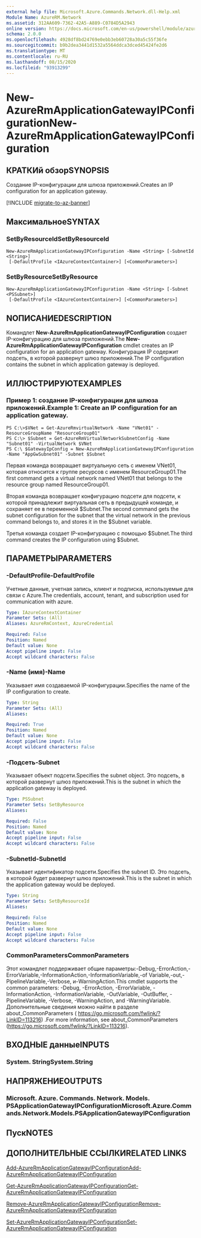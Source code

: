 ```yaml
---
external help file: Microsoft.Azure.Commands.Network.dll-Help.xml
Module Name: AzureRM.Network
ms.assetid: 312AA609-7362-42A5-A889-C0784D5A2943
online version: https://docs.microsoft.com/en-us/powershell/module/azurerm.network/new-azurermapplicationgatewayipconfiguration
schema: 2.0.0
ms.openlocfilehash: 4928df8bd24769e0ebb3eb60728a30a5c55f36fe
ms.sourcegitcommit: b9b2dea3441d1532a5564ddca3dced45424fe2d6
ms.translationtype: MT
ms.contentlocale: ru-RU
ms.lasthandoff: 08/15/2020
ms.locfileid: "93913299"
---
```

# <span data-ttu-id="d68ac-101">New-AzureRmApplicationGatewayIPConfiguration</span><span class="sxs-lookup"><span data-stu-id="d68ac-101">New-AzureRmApplicationGatewayIPConfiguration</span></span>

## <span data-ttu-id="d68ac-102">КРАТКИй обзор</span><span class="sxs-lookup"><span data-stu-id="d68ac-102">SYNOPSIS</span></span>
<span data-ttu-id="d68ac-103">Создание IP-конфигурации для шлюза приложений.</span><span class="sxs-lookup"><span data-stu-id="d68ac-103">Creates an IP configuration for an application gateway.</span></span>

[!INCLUDE [migrate-to-az-banner](../../includes/migrate-to-az-banner.md)]

## <span data-ttu-id="d68ac-104">Максимальное</span><span class="sxs-lookup"><span data-stu-id="d68ac-104">SYNTAX</span></span>

### <span data-ttu-id="d68ac-105">SetByResourceId</span><span class="sxs-lookup"><span data-stu-id="d68ac-105">SetByResourceId</span></span>
```
New-AzureRmApplicationGatewayIPConfiguration -Name <String> [-SubnetId <String>]
 [-DefaultProfile <IAzureContextContainer>] [<CommonParameters>]
```

### <span data-ttu-id="d68ac-106">SetByResource</span><span class="sxs-lookup"><span data-stu-id="d68ac-106">SetByResource</span></span>
```
New-AzureRmApplicationGatewayIPConfiguration -Name <String> [-Subnet <PSSubnet>]
 [-DefaultProfile <IAzureContextContainer>] [<CommonParameters>]
```

## <span data-ttu-id="d68ac-107">NОПИСАНИЕ</span><span class="sxs-lookup"><span data-stu-id="d68ac-107">DESCRIPTION</span></span>
<span data-ttu-id="d68ac-108">Командлет **New-AzureRmApplicationGatewayIPConfiguration** создает IP-конфигурацию для шлюза приложений.</span><span class="sxs-lookup"><span data-stu-id="d68ac-108">The **New-AzureRmApplicationGatewayIPConfiguration** cmdlet creates an IP configuration for an application gateway.</span></span>
<span data-ttu-id="d68ac-109">Конфигурация IP содержит подсеть, в которой развернут шлюз приложений.</span><span class="sxs-lookup"><span data-stu-id="d68ac-109">The IP configuration contains the subnet in which application gateway is deployed.</span></span>

## <span data-ttu-id="d68ac-110">ИЛЛЮСТРИРУЮТ</span><span class="sxs-lookup"><span data-stu-id="d68ac-110">EXAMPLES</span></span>

### <span data-ttu-id="d68ac-111">Пример 1: создание IP-конфигурации для шлюза приложений.</span><span class="sxs-lookup"><span data-stu-id="d68ac-111">Example 1: Create an IP configuration for an application gateway.</span></span>
```
PS C:\>$VNet = Get-AzureRmvirtualNetwork -Name "VNet01" -ResourceGroupName "ResourceGroup01"
PS C:\> $Subnet = Get-AzureRmVirtualNetworkSubnetConfig -Name "Subnet01" -VirtualNetwork $VNet 
PS C:\ $GatewayIpConfig = New-AzureRmApplicationGatewayIPConfiguration -Name "AppGwSubnet01" -Subnet $Subnet
```

<span data-ttu-id="d68ac-112">Первая команда возвращает виртуальную сеть с именем VNet01, которая относится к группе ресурсов с именем ResourceGroup01.</span><span class="sxs-lookup"><span data-stu-id="d68ac-112">The first command gets a virtual network named VNet01 that belongs to the resource group named ResourceGroup01.</span></span>

<span data-ttu-id="d68ac-113">Вторая команда возвращает конфигурацию подсети для подсети, к которой принадлежит виртуальная сеть в предыдущей команде, и сохраняет ее в переменной $Subnet.</span><span class="sxs-lookup"><span data-stu-id="d68ac-113">The second command gets the subnet configuration for the subnet that the virtual network in the previous command belongs to, and stores it in the $Subnet variable.</span></span>

<span data-ttu-id="d68ac-114">Третья команда создает IP-конфигурацию с помощью $Subnet.</span><span class="sxs-lookup"><span data-stu-id="d68ac-114">The third command creates the IP configuration using $Subnet.</span></span>

## <span data-ttu-id="d68ac-115">ПАРАМЕТРЫ</span><span class="sxs-lookup"><span data-stu-id="d68ac-115">PARAMETERS</span></span>

### <span data-ttu-id="d68ac-116">-DefaultProfile</span><span class="sxs-lookup"><span data-stu-id="d68ac-116">-DefaultProfile</span></span>
<span data-ttu-id="d68ac-117">Учетные данные, учетная запись, клиент и подписка, используемые для связи с Azure.</span><span class="sxs-lookup"><span data-stu-id="d68ac-117">The credentials, account, tenant, and subscription used for communication with azure.</span></span>

```yaml
Type: IAzureContextContainer
Parameter Sets: (All)
Aliases: AzureRmContext, AzureCredential

Required: False
Position: Named
Default value: None
Accept pipeline input: False
Accept wildcard characters: False
```

### <span data-ttu-id="d68ac-118">-Name (имя)</span><span class="sxs-lookup"><span data-stu-id="d68ac-118">-Name</span></span>
<span data-ttu-id="d68ac-119">Указывает имя создаваемой IP-конфигурации.</span><span class="sxs-lookup"><span data-stu-id="d68ac-119">Specifies the name of the IP configuration to create.</span></span>

```yaml
Type: String
Parameter Sets: (All)
Aliases: 

Required: True
Position: Named
Default value: None
Accept pipeline input: False
Accept wildcard characters: False
```

### <span data-ttu-id="d68ac-120">-Подсеть</span><span class="sxs-lookup"><span data-stu-id="d68ac-120">-Subnet</span></span>
<span data-ttu-id="d68ac-121">Указывает объект подсети.</span><span class="sxs-lookup"><span data-stu-id="d68ac-121">Specifies the subnet object.</span></span>
<span data-ttu-id="d68ac-122">Это подсеть, в которой развернут шлюз приложений.</span><span class="sxs-lookup"><span data-stu-id="d68ac-122">This is the subnet in which the application gateway is deployed.</span></span>

```yaml
Type: PSSubnet
Parameter Sets: SetByResource
Aliases: 

Required: False
Position: Named
Default value: None
Accept pipeline input: False
Accept wildcard characters: False
```

### <span data-ttu-id="d68ac-123">-SubnetId</span><span class="sxs-lookup"><span data-stu-id="d68ac-123">-SubnetId</span></span>
<span data-ttu-id="d68ac-124">Указывает идентификатор подсети.</span><span class="sxs-lookup"><span data-stu-id="d68ac-124">Specifies the subnet ID.</span></span>
<span data-ttu-id="d68ac-125">Это подсеть, в которой будет развернут шлюз приложений.</span><span class="sxs-lookup"><span data-stu-id="d68ac-125">This is the subnet in which the application gateway would be deployed.</span></span>

```yaml
Type: String
Parameter Sets: SetByResourceId
Aliases: 

Required: False
Position: Named
Default value: None
Accept pipeline input: False
Accept wildcard characters: False
```

### <span data-ttu-id="d68ac-126">CommonParameters</span><span class="sxs-lookup"><span data-stu-id="d68ac-126">CommonParameters</span></span>
<span data-ttu-id="d68ac-127">Этот командлет поддерживает общие параметры:-Debug,-ErrorAction,-ErrorVariable,-InformationAction,-InformationVariable,-of Variable,-out,-PipelineVariable,-Verbose, и-WarningAction.</span><span class="sxs-lookup"><span data-stu-id="d68ac-127">This cmdlet supports the common parameters: -Debug, -ErrorAction, -ErrorVariable, -InformationAction, -InformationVariable, -OutVariable, -OutBuffer, -PipelineVariable, -Verbose, -WarningAction, and -WarningVariable.</span></span> <span data-ttu-id="d68ac-128">Дополнительные сведения можно найти в разделе about_CommonParameters ( https://go.microsoft.com/fwlink/?LinkID=113216) .</span><span class="sxs-lookup"><span data-stu-id="d68ac-128">For more information, see about_CommonParameters (https://go.microsoft.com/fwlink/?LinkID=113216).</span></span>

## <span data-ttu-id="d68ac-129">ВХОДНЫЕ данные</span><span class="sxs-lookup"><span data-stu-id="d68ac-129">INPUTS</span></span>

### <span data-ttu-id="d68ac-130">System. String</span><span class="sxs-lookup"><span data-stu-id="d68ac-130">System.String</span></span>

## <span data-ttu-id="d68ac-131">НАПРЯЖЕНИЕ</span><span class="sxs-lookup"><span data-stu-id="d68ac-131">OUTPUTS</span></span>

### <span data-ttu-id="d68ac-132">Microsoft. Azure. Commands. Network. Models. PSApplicationGatewayIPConfiguration</span><span class="sxs-lookup"><span data-stu-id="d68ac-132">Microsoft.Azure.Commands.Network.Models.PSApplicationGatewayIPConfiguration</span></span>

## <span data-ttu-id="d68ac-133">Пуск</span><span class="sxs-lookup"><span data-stu-id="d68ac-133">NOTES</span></span>

## <span data-ttu-id="d68ac-134">ДОПОЛНИТЕЛЬНЫЕ ССЫЛКИ</span><span class="sxs-lookup"><span data-stu-id="d68ac-134">RELATED LINKS</span></span>

[<span data-ttu-id="d68ac-135">Add-AzureRmApplicationGatewayIPConfiguration</span><span class="sxs-lookup"><span data-stu-id="d68ac-135">Add-AzureRmApplicationGatewayIPConfiguration</span></span>](./Add-AzureRmApplicationGatewayIPConfiguration.md)

[<span data-ttu-id="d68ac-136">Get-AzureRmApplicationGatewayIPConfiguration</span><span class="sxs-lookup"><span data-stu-id="d68ac-136">Get-AzureRmApplicationGatewayIPConfiguration</span></span>](./Get-AzureRmApplicationGatewayIPConfiguration.md)

[<span data-ttu-id="d68ac-137">Remove-AzureRmApplicationGatewayIPConfiguration</span><span class="sxs-lookup"><span data-stu-id="d68ac-137">Remove-AzureRmApplicationGatewayIPConfiguration</span></span>](./Remove-AzureRmApplicationGatewayIPConfiguration.md)

[<span data-ttu-id="d68ac-138">Set-AzureRmApplicationGatewayIPConfiguration</span><span class="sxs-lookup"><span data-stu-id="d68ac-138">Set-AzureRmApplicationGatewayIPConfiguration</span></span>](./Set-AzureRmApplicationGatewayIPConfiguration.md)


